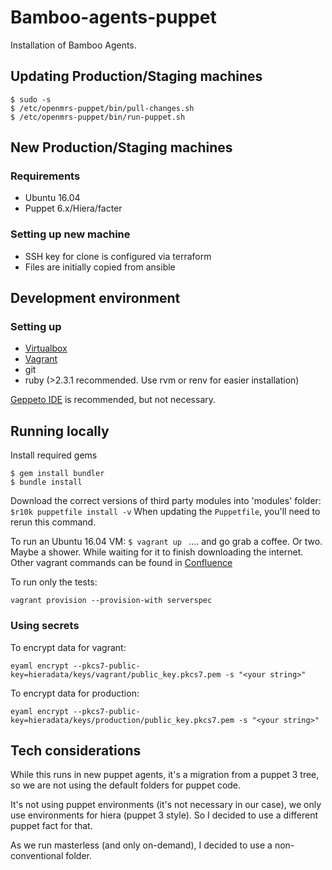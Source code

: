 Bamboo-agents-puppet
===========================
Installation of Bamboo Agents.


## Updating Production/Staging machines
```
$ sudo -s
$ /etc/openmrs-puppet/bin/pull-changes.sh
$ /etc/openmrs-puppet/bin/run-puppet.sh
```

## New Production/Staging machines

### Requirements
  - Ubuntu 16.04
  - Puppet 6.x/Hiera/facter

### Setting up new machine

 - SSH key for clone is configured via terraform
 - Files are initially copied from ansible  


## Development environment

### Setting up
  - [Virtualbox](https://www.virtualbox.org/)
  - [Vagrant](https://www.vagrantup.com/)
  - git
  - ruby (>2.3.1 recommended. Use rvm or renv for easier installation)


[Geppeto IDE](https://puppetlabs.github.io/geppetto/index.html) is recommended, but not necessary.

## Running locally

Install required gems
```
$ gem install bundler
$ bundle install
```

Download the correct versions of third party modules into 'modules' folder:
```$r10k puppetfile install -v```
When updating the `Puppetfile`, you'll need to rerun this command.


To run an Ubuntu 16.04 VM:
```$ vagrant up ```
.... and go grab a coffee. Or two. Maybe a shower. While waiting for it to finish downloading the internet.
Other vagrant commands can be found in [Confluence](https://wiki.openmrs.org/x/CIC3Ag)


To run only the tests:

```
vagrant provision --provision-with serverspec
```

### Using secrets

To encrypt data for vagrant:

```
eyaml encrypt --pkcs7-public-key=hieradata/keys/vagrant/public_key.pkcs7.pem -s "<your string>"
```

To encrypt data for production:
```
eyaml encrypt --pkcs7-public-key=hieradata/keys/production/public_key.pkcs7.pem -s "<your string>"
```

## Tech considerations

While this runs in new puppet agents, it's a migration from a puppet 3 tree, so we are not using the default folders for puppet code.  

It's not using puppet environments (it's not necessary in our case), we only use environments for hiera (puppet 3 style). So I decided to use a different puppet fact for that.

As we run masterless (and only on-demand), I decided to use a non-conventional folder.
